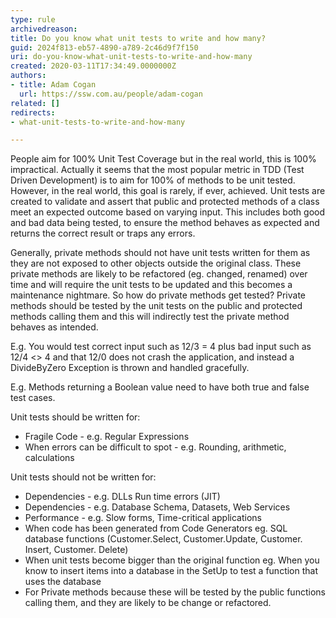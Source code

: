 ```yaml
---
type: rule
archivedreason: 
title: Do you know what unit tests to write and how many?
guid: 2024f813-eb57-4890-a789-2c46d9f7f150
uri: do-you-know-what-unit-tests-to-write-and-how-many
created: 2020-03-11T17:34:49.0000000Z
authors:
- title: Adam Cogan
  url: https://ssw.com.au/people/adam-cogan
related: []
redirects:
- what-unit-tests-to-write-and-how-many

---
```


People aim for 100% Unit Test Coverage but in the real world, this is 100% impractical. Actually it seems that the most popular metric in TDD (Test Driven Development) is to aim for 100% of methods to be unit tested. However, in the real world, this goal is rarely, if ever, achieved. Unit tests are created to validate and assert that public and protected methods of a class meet an expected outcome based on varying input. This includes both good and bad data being tested, to ensure the method behaves as expected and returns the correct result or traps any errors.

<!--endintro-->

Generally, private methods should not have unit tests written for them as they are not exposed to other objects outside the original class. These private methods are likely to be refactored (eg. changed, renamed) over time and will require the unit tests to be updated and this becomes a maintenance nightmare. So how do private methods get tested? Private methods should be tested by the unit tests on the public and protected methods calling them and this will indirectly test the private method behaves as intended.

E.g. You would test correct input such as 12/3 = 4 plus bad input such as 12/4 &lt;&gt; 4 and that 12/0 does not crash the application, and instead a DivideByZero Exception is thrown and handled gracefully.

E.g. Methods returning a Boolean value need to have both true and false test cases.

Unit tests should be written for:

* Fragile Code - e.g. Regular Expressions
* When errors can be difficult to spot - e.g. Rounding, arithmetic, calculations


Unit tests should not be written for:

* Dependencies - e.g. DLLs Run time errors (JIT)
* Dependencies - e.g. Database Schema, Datasets, Web Services
* Performance - e.g. Slow forms, Time-critical applications
* When code has been generated from Code Generators eg. SQL database functions (Customer.Select, Customer.Update, Customer. Insert, Customer. Delete)
* When unit tests become bigger than the original function eg. When you know to insert items into a database in the SetUp to test a function that uses the database
* For Private methods because these will be tested by the public functions calling them, and they are likely to be change or refactored.
